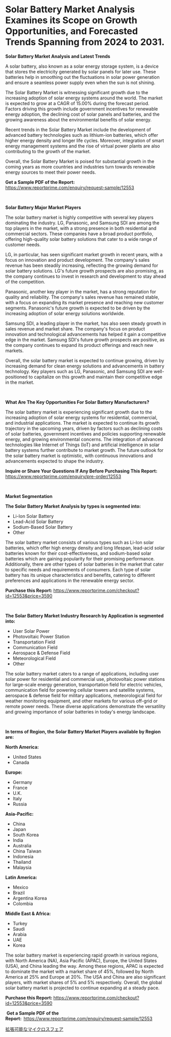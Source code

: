 <p><h1>Solar Battery Market Analysis Examines its Scope on Growth Opportunities, and Forecasted Trends Spanning from 2024 to 2031.</h1></p><p><strong>Solar Battery Market Analysis and Latest Trends</strong></p>
<p><p>A solar battery, also known as a solar energy storage system, is a device that stores the electricity generated by solar panels for later use. These batteries help in smoothing out the fluctuations in solar power generation and ensure a seamless power supply even when the sun is not shining.</p><p>The Solar Battery Market is witnessing significant growth due to the increasing adoption of solar energy systems around the world. The market is expected to grow at a CAGR of 15.00% during the forecast period. Factors driving this growth include government incentives for renewable energy adoption, the declining cost of solar panels and batteries, and the growing awareness about the environmental benefits of solar energy.</p><p>Recent trends in the Solar Battery Market include the development of advanced battery technologies such as lithium-ion batteries, which offer higher energy density and longer life cycles. Moreover, integration of smart energy management systems and the rise of virtual power plants are also contributing to the growth of the market.</p><p>Overall, the Solar Battery Market is poised for substantial growth in the coming years as more countries and industries turn towards renewable energy sources to meet their power needs.</p></p>
<p><strong>Get a Sample PDF of the Report:&nbsp;</strong> <a href="https://www.reportprime.com/enquiry/request-sample/12553">https://www.reportprime.com/enquiry/request-sample/12553</a></p>
<p>&nbsp;</p>
<p><strong>Solar Battery Major Market Players</strong></p>
<p><p>The solar battery market is highly competitive with several key players dominating the industry. LG, Panasonic, and Samsung SDI are among the top players in the market, with a strong presence in both residential and commercial sectors. These companies have a broad product portfolio, offering high-quality solar battery solutions that cater to a wide range of customer needs.</p><p>LG, in particular, has seen significant market growth in recent years, with a focus on innovation and product development. The company's sales revenue has been steadily increasing, reflecting the growing demand for solar battery solutions. LG's future growth prospects are also promising, as the company continues to invest in research and development to stay ahead of the competition.</p><p>Panasonic, another key player in the market, has a strong reputation for quality and reliability. The company's sales revenue has remained stable, with a focus on expanding its market presence and reaching new customer segments. Panasonic's future growth is expected to be driven by the increasing adoption of solar energy solutions worldwide.</p><p>Samsung SDI, a leading player in the market, has also seen steady growth in sales revenue and market share. The company's focus on product innovation and technological advancements has helped it gain a competitive edge in the market. Samsung SDI's future growth prospects are positive, as the company continues to expand its product offerings and reach new markets.</p><p>Overall, the solar battery market is expected to continue growing, driven by increasing demand for clean energy solutions and advancements in battery technology. Key players such as LG, Panasonic, and Samsung SDI are well-positioned to capitalize on this growth and maintain their competitive edge in the market.</p></p>
<p>&nbsp;</p>
<p><strong>What Are The Key Opportunities For Solar Battery Manufacturers?</strong></p>
<p><p>The solar battery market is experiencing significant growth due to the increasing adoption of solar energy systems for residential, commercial, and industrial applications. The market is expected to continue its growth trajectory in the upcoming years, driven by factors such as declining costs of solar batteries, government incentives and policies supporting renewable energy, and growing environmental concerns. The integration of advanced technologies like Internet of Things (IoT) and artificial intelligence in solar battery systems further contribute to market growth. The future outlook for the solar battery market is optimistic, with continuous innovations and advancements expected to shape the industry.</p></p>
<p><strong>Inquire or Share Your Questions If Any Before Purchasing This Report:</strong> <a href="https://www.reportprime.com/enquiry/pre-order/12553">https://www.reportprime.com/enquiry/pre-order/12553</a></p>
<p>&nbsp;</p>
<p><strong>Market Segmentation</strong></p>
<p><strong>The Solar Battery Market Analysis by types is segmented into:</strong></p>
<p><ul><li>Li-Ion Solar Battery</li><li>Lead-Acid Solar Battery</li><li>Sodium-Based Solar Battery</li><li>Other</li></ul></p>
<p><p>The solar battery market consists of various types such as Li-Ion solar batteries, which offer high energy density and long lifespan, lead-acid solar batteries known for their cost-effectiveness, and sodium-based solar batteries which are gaining popularity for their promising performance. Additionally, there are other types of solar batteries in the market that cater to specific needs and requirements of consumers. Each type of solar battery has its unique characteristics and benefits, catering to different preferences and applications in the renewable energy sector.</p></p>
<p><strong>Purchase this Report:&nbsp;</strong><a href="https://www.reportprime.com/checkout?id=12553&price=3590">https://www.reportprime.com/checkout?id=12553&price=3590</a></p>
<p>&nbsp;</p>
<p><strong>The Solar Battery Market Industry Research by Application is segmented into:</strong></p>
<p><ul><li>User Solar Power</li><li>Photovoltaic Power Station</li><li>Transportation Field</li><li>Communication Field</li><li>Aerospace & Defense Field</li><li>Meteorological Field</li><li>Other</li></ul></p>
<p><p>The solar battery market caters to a range of applications, including user solar power for residential and commercial use, photovoltaic power stations for large-scale energy generation, transportation field for electric vehicles, communication field for powering cellular towers and satellite systems, aerospace & defense field for military applications, meteorological field for weather monitoring equipment, and other markets for various off-grid or remote power needs. These diverse applications demonstrate the versatility and growing importance of solar batteries in today's energy landscape.</p></p>
<p>&nbsp;</p>
<p><strong>In terms of Region, the Solar Battery Market Players available by Region are:</strong></p>
<p>
    <p> <strong> North America: </strong>
        <ul>
            <li>United States</li>
            <li>Canada</li>
        </ul>
        </p> 
    <p> <strong> Europe: </strong>
        <ul>
            <li>Germany</li>
            <li>France</li>
            <li>U.K.</li>
            <li>Italy</li>
            <li>Russia</li>
        </ul>
        </p> 
    <p> <strong> Asia-Pacific: </strong>
        <ul>
            <li>China</li>
            <li>Japan</li>
            <li>South Korea</li>
            <li>India</li>
            <li>Australia</li>
            <li>China Taiwan</li>
            <li>Indonesia</li>
            <li>Thailand</li>
            <li>Malaysia</li>
        </ul>
        </p> 
    <p> <strong> Latin America: </strong>
        <ul>
            <li>Mexico</li>
            <li>Brazil</li>
            <li>Argentina Korea</li>
            <li>Colombia</li>
        </ul>
        </p> 
    <p> <strong> Middle East & Africa: </strong>
        <ul>
            <li>Turkey</li>
            <li>Saudi</li>
            <li>Arabia</li>
            <li>UAE</li>
            <li>Korea</li>
        </ul>
    </p>
    </p>
<p><p>The solar battery market is experiencing rapid growth in various regions, with North America (NA), Asia Pacific (APAC), Europe, the United States (USA), and China leading the way. Among these regions, APAC is expected to dominate the market with a market share of 45%, followed by North America at 25% and Europe at 20%. The USA and China are also significant players, with market shares of 5% and 5% respectively. Overall, the global solar battery market is projected to continue expanding at a steady pace.</p></p>
<p><strong>Purchase this Report: </strong><a href="https://www.reportprime.com/checkout?id=12553&price=3590">https://www.reportprime.com/checkout?id=12553&price=3590</a></p>
<p>&nbsp;<strong>Get a Sample PDF of the Report:&nbsp;&nbsp;</strong><a href="https://www.reportprime.com/enquiry/request-sample/12553">https://www.reportprime.com/enquiry/request-sample/12553</a></p>
<p><strong></strong></p>
<p><p><a href="https://github.com/lababdou/Market-Research-Report-List-3/blob/main/836813715917.md">拡張可能なマイクロスフェア</a></p></p>
